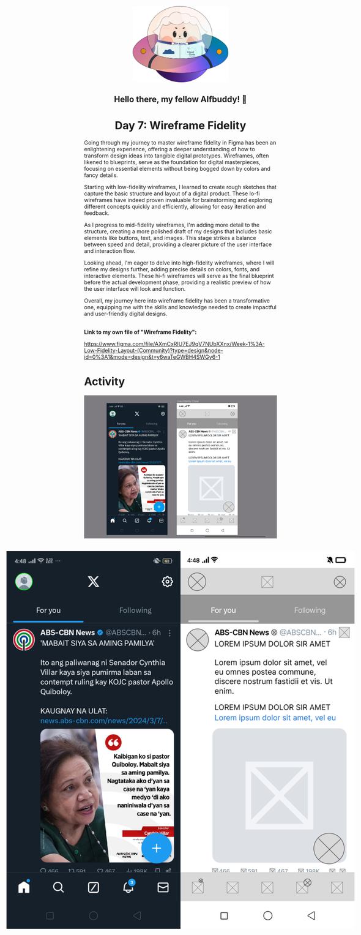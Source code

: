 <p align=center>
<img width="250px" src="../../assets/alf/alf-ufo.png"> <br/>
</p>

#### <h2 align=center>  Hello there, my fellow Alfbuddy! 💖  </h2>

**<h1 align=center> Day 7: Wireframe Fidelity**<br/></h1>

Going through my journey to master wireframe fidelity in Figma has been an enlightening experience, offering a deeper understanding of how to transform design ideas into tangible digital prototypes. Wireframes, often likened to blueprints, serve as the foundation for digital masterpieces, focusing on essential elements without being bogged down by colors and fancy details.

Starting with low-fidelity wireframes, I learned to create rough sketches that capture the basic structure and layout of a digital product. These lo-fi wireframes have indeed proven invaluable for brainstorming and exploring different concepts quickly and efficiently, allowing for easy iteration and feedback.

As I progress to mid-fidelity wireframes, I'm adding more detail to the structure, creating a more polished draft of my designs that includes basic elements like buttons, text, and images. This stage strikes a balance between speed and detail, providing a clearer picture of the user interface and interaction flow.

Looking ahead, I'm eager to delve into high-fidelity wireframes, where I will refine my designs further, adding precise details on colors, fonts, and interactive elements. These hi-fi wireframes will serve as the final blueprint before the actual development phase, providing a realistic preview of how the user interface will look and function.

Overall, my journey here into wireframe fidelity has been a transformative one, equipping me with the skills and knowledge needed to create impactful and user-friendly digital designs.

<br/>**Link to my own file of **"Wireframe Fidelity":****

https://www.figma.com/file/AXmCxRIU7EJ9qV7NUbXXnx/Week-1%3A-Low-Fidelity-Layout-(Community)?type=design&node-id=0%3A1&mode=design&t=y6waTeGWBH4SWGy6-1



<h1> Activity </h1>

<p align=center>
<img src="../../assets/My Images for submissions/Day 7 Activity.PNG">
</p>

##

<div style="display:flex; justify-content:center;">
  <img src="../../assets/My Images for submissions/Day 7 screenshot of app.png" style="width:455px;">
  <img src="../../assets/My Images for submissions/Day 7 Low-Fidelity Clone.png" style="width:455px;">
</div>

